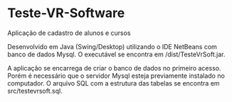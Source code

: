 # Teste-VR-Software
Aplicação de cadastro de alunos e cursos

Desenvolvido em Java (Swing/Desktop) utilizando o IDE NetBeans com banco de dados Mysql. O executável se encontra em /dist/TesteVrSoft.jar.

A aplicação se encarrega de criar o banco de dados no primeiro acesso. Porém é necessário que o servidor Mysql esteja previamente instalado no computador. O arquivo SQL com a estrutura das tabelas se encontra em src/testevrsoft.sql.


